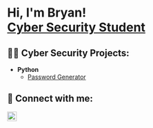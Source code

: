 <h1>Hi, I'm Bryan! <br/><a href="https://github.com/BryanRej">Cyber Security Student</a> <a href="https://www.linkedin.com/in/bryan-rejouis-0a4a8a208/"></a> </h1>

<h2>👨‍💻 Cyber Security Projects:</h2>

- <b>Python</b>
  - [Password Generator](https://github.com/BryanRej/Password-Generator)

<h2> 🤳 Connect with me:</h2>


[<img align="left" alt="BryanRejouis | LinkedIn" width="22px" src="https://cdn.jsdelivr.net/npm/simple-icons@v3/icons/linkedin.svg" />][linkedin]




[linkedin]: www.linkedin.com/in/bryan-rejouis-0a4a8a208 

<!--
**BryanRej/BryanRej** is a ✨ _special_ ✨ repository because its `README.md` (this file) appears on your GitHub profile.

Here are some ideas to get you started:

- 🔭 I’m currently working on ...
- 🌱 I’m currently learning ...
- 👯 I’m looking to collaborate on ...
- 🤔 I’m looking for help with ...
- 💬 Ask me about ...
- 📫 How to reach me: ...
- 😄 Pronouns: ...
- ⚡ Fun fact: ...
-->
